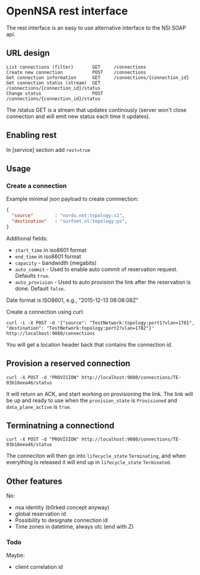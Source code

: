 
# OpenNSA rest interface

The rest interface is an easy to use alternative interface to the NSI SOAP api.

## URL design

```
List connections (filter)       GET     /connections
Create new connection           POST    /connections
Get connection information      GET     /connections/{connection_id}
Get connection status (stream)  GET     /connections/{connection_id}/status
Change status                   POST    /connections/{connection_id}/status
```

The /status GET is a stream that updates continously (server won't close connection and will emit new status each time it updates).

## Enabling rest

In [service] section add `rest=true`

## Usage

### Create a connection

Example minimal json payload to create connnection:

```json
{
  "source"        : "nordu.net:topology:s1",
  "destination"   : "surfnet.nl:topology:ps",
}
```

Additional fields:

- `start_time` in iso8601 format
- `end_time` in iso8601 format
- `capacity` - bandwidth (megabits)
- `auto_commit` - Used to enable auto commit of reservation request. Defaults `true`.
- `auto_provision` - Used to auto provision the link after the reservation is done. Default `false`.

Date format is ISO8601, e.g., "2015-12-13 08:08:08Z"

Create a connection using curl:

```
curl -i -X POST -d '{"source": "TestNetwork:topology:port1?vlan=1781", "destination": "TestNetwork:topology:port2?vlan=1782"}' http://localhost:9080/connections
```

You will get a location header back that contains the connection id.

## Provision a reserved connection

```
curl -X POST -d "PROVISION" http://localhost:9080/connections/TE-03b16eea46/status
```

It will return an ACK, and start working on provisioning the link.
The link will be up and ready to use when the `provision_state` is `Provisioned` and `data_plane_active` is `true`.

## Terminatning a connectiond

```
curl -X POST -d "PROVISION" http://localhost:9080/connections/TE-03b16eea46/status
```

The conneciton will then go into `lifecycle_state` `Terminating`, and when everything is released it will end up in `lifecycle_state` `Terminated`.

## Other features

No:

- nsa identity (b0rked concept anyway)
- global reservation id
- Possibility to designate connection id
- Time zones in datetime, always utc (end with Z)

### Todo

Maybe:

- client correlation id
